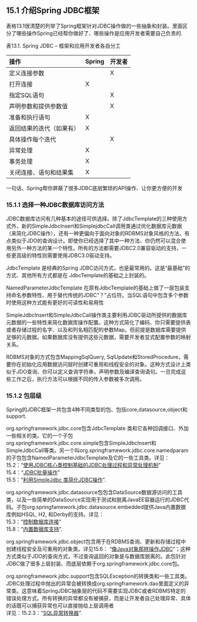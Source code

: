 ## **15.1 介绍Spring JDBC框架**

表格13.1很清楚的列举了Spring框架针对JDBC操作做的一些抽象和封装。里面区分了哪些操作Spring已经帮你做好了、哪些操作是应用开发者需要自己负责的.

表13.1. Spring JDBC – 框架和应用开发者各自分工  


| 操作 | Spring | 开发者 |
| :--- | :--- | :--- |
| 定义连接参数 |  | X |
| 打开连接 | X |  |
| 指定SQL语句 |  | X |
| 声明参数和提供参数值 |  | X |
| 准备和执行语句 | X |  |
| 返回结果的迭代（如果有） | X |  |
| 具体操作每个迭代 |  | X |
| 异常处理 | X |  |
| 事务处理 | X |  |
| 关闭连接、语句和结果集 | X |  |

一句话、Spring帮你屏蔽了很多JDBC底层繁琐的API操作、让你更方便的开发

### **15.1.1 选择一种JDBC数据库访问方法**

JDBC数据库访问有几种基本的途径可供选择。除了JdbcTemplate的三种使用方式外，新的SimpleJdbcInsert和SimplejdbcCall调用类通过优化数据库元数据（来简化JDBC操作），还有一种更偏向于面向对象的RDBMS对象风格的方法、有点类似于JDO的查询设计。即使你已经选择了其中一种方法、你仍然可以混合使用另外一种方法的某一个特性。所有的方法都需要JDBC2.0兼容驱动的支持，一些更高级的特性则需要使用JDBC3.0驱动支持。

JdbcTemplate 是经典的Spring JDBC访问方式，也是最常用的。这是“最基础”的方式、其他所有方式都是在 JdbcTemplate的基础之上封装的。

NamedParameterJdbcTemplate 在原有JdbcTemplate的基础上做了一层包装支持命名参数特性、用于替代传统的JDBC“？”占位符。当SQL语句中包含多个参数时使用这种方式能有更好的可读性和易用性

SimpleJdbcInsert和SimpleJdbcCall操作类主要利用JDBC驱动所提供的数据库元数据的一些特性来简化数据库操作配置。这种方式简化了编码、你只需要提供表或者存储过程的名字、以及和列名相匹配的参数Map。但前提是数据库需要提供足够的元数据。如果数据库没有提供这些元数据，需要开发者显式配置参数的映射关系。

RDBMS对象的方式包含MappingSqlQuery, SqlUpdate和StoredProcedure，需要你在初始化应用数据访问层时创建可重用和线程安全的对象。这种方式设计上类似于JDO查询、你可以定义查询字符串，声明参数及编译查询语句。一旦完成这些工作之后，执行方法可以根据不同的传入参数被多次调用。

### **15.1.2 包层级**

Spring的JDBC框架一共包含4种不同类型的包、包括core,datasource,object和support.

org.springframework.jdbc.core包含JdbcTemplate 类和它各种回调接口、外加一些相关的类。它的一个子包  
org.springframework.jdbc.core.simple包含SimpleJdbcInsert和SimpleJdbcCall等类。另一个叫org.springframework.jdbc.core.namedparam的子包包含NamedParameterJdbcTemplate及它的一些工具类。详见：  
15.2：“[使用JDBC核心类控制基础的JDBC处理过程和异常处理机制](http://docs.spring.io/spring/docs/5.0.0.M5/spring-framework-reference/html/jdbc.html#jdbc-core)”  
15.4：“[JDBC批量操作](http://docs.spring.io/spring/docs/5.0.0.M5/spring-framework-reference/html/jdbc.html#jdbc-advanced-jdbc)”  
15.5：“[利用SimpleJdbc 类简化JDBC操作](http://docs.spring.io/spring/docs/5.0.0.M5/spring-framework-reference/html/jdbc.html#jdbc-simple-jdbc)”.

org.springframework.jdbc.datasource包包含DataSource数据源访问的工具类，以及一些简单的DataSource实现用于测试和脱离JavaEE容器运行的JDBC代码。子包org.springfamework.jdbc.datasource.embedded提供Java内置数据库例如HSQL, H2, 和Derby的支持。详见：  
15.3：“[控制数据库连接](http://docs.spring.io/spring/docs/5.0.0.M5/spring-framework-reference/html/jdbc.html#jdbc-connections)”  
15.8：“[内置数据库支持](http://docs.spring.io/spring/docs/5.0.0.M5/spring-framework-reference/html/jdbc.html#jdbc-embedded-database-support)”.

org.springframework.jdbc.object包含用于在RDBMS查询、更新和存储过程中创建线程安全及可重用的对象类。详见15.6： “[像Java对象那样操作JDBC](http://docs.spring.io/spring/docs/5.0.0.M5/spring-framework-reference/html/jdbc.html#jdbc-object)”；这种方式类似于JDO的查询方式，不过查询返回的对象是与数据库脱离的。此包针对JDBC做了很多上层封装、而底层依赖于org.springframework.jdbc.core包。

org.springframework.jdbc.support包含SQLException的转换类和一些工具类。JDBC处理过程中抛出的异常会被转换成org.springframework.dao里面定义的异常类。这意味着SpringJDBC抽象层的代码不需要实现JDBC或者RDBMS特定的错误处理方式。所有转换的异常都没有被捕获，而是让开发者自己处理异常、具体的话既可以捕获异常也可以直接抛给上层调用者  
详见：15.2.3：“[SQL异常转换器](http://docs.spring.io/spring/docs/5.0.0.M5/spring-framework-reference/html/jdbc.html#jdbc-SQLExceptionTranslator)”.

